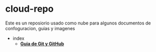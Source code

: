 # cloud-repo

Este es un reposiorio usado como nube para algunos documentos de confoguracion, guias y imagenes

- index
  - [**Guia de Git y GitHub**](./gitHub/gitHub.md)
